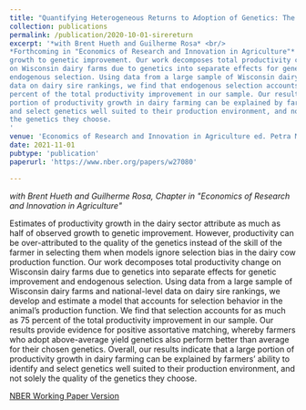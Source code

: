 ```yaml
---
title: "Quantifying Heterogeneous Returns to Adoption of Genetics: The Case of the Dairy Industry "
collection: publications
permalink: /publication/2020-10-01-sirereturn
excerpt: '*with Brent Hueth and Guilherme Rosa* <br/> 
*Forthcoming in "Economics of Research and Innovation in Agriculture"* <br/> Estimates of productivity growth in the dairy sector attribute as much as half of observed
growth to genetic improvement. Our work decomposes total productivity change
on Wisconsin dairy farms due to genetics into separate effects for genetic improvement and
endogenous selection. Using data from a large sample of Wisconsin dairy farms and national-level
data on dairy sire rankings, we find that endogenous selection accounts for as much as 75
percent of the total productivity improvement in our sample. Our results indicate that a large
portion of productivity growth in dairy farming can be explained by farmers’ ability to identify
and select genetics well suited to their production environment, and not solely the quality of
the genetics they choose.
'
venue: 'Economics of Research and Innovation in Agriculture ed. Petra Moser (Chicago: University of Chicago Press, 2021)'
date: 2021-11-01
pubtype: 'publication'
paperurl: 'https://www.nber.org/papers/w27080'

---
```


*with Brent Hueth and Guilherme Rosa, Chapter in "Economics of Research and Innovation in Agriculture"*


Estimates of productivity growth in the dairy sector attribute as much as half of observed growth to genetic improvement. However, productivity can be over-attributed to the quality of the genetics instead of the skill of the farmer in selecting them when models ignore selection bias in the dairy cow production function. Our work decomposes total productivity change on Wisconsin dairy farms due to genetics into separate effects for genetic improvement and endogenous selection. Using data from a large sample of Wisconsin dairy farms and national-level data on dairy sire rankings, we develop and estimate a model that accounts for selection behavior in the animal’s production function. We find that selection accounts for as much as 75 percent of the total productivity improvement in our sample. Our results provide evidence for positive assortative matching, whereby farmers who adopt above-average yield genetics also perform better than average for their chosen genetics. Overall, our results indicate that a large portion of productivity growth in dairy farming can be explained by farmers’ ability to identify and select genetics well suited to their production environment, and not solely the quality of the genetics they choose.

[NBER Working Paper Version](https://www.nber.org/papers/w26417)